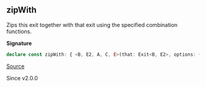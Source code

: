## zipWith

Zips this exit together with that exit using the specified combination
functions.

**Signature**

```ts
declare const zipWith: { <B, E2, A, C, E>(that: Exit<B, E2>, options: { readonly onSuccess: (a: A, b: B) => C; readonly onFailure: (cause: Cause.Cause<E>, cause2: Cause.Cause<E2>) => Cause.Cause<any>; }): (self: Exit<A, E>) => Exit<C, any>; <A, E, B, E2, C>(self: Exit<A, E>, that: Exit<B, E2>, options: { readonly onSuccess: (a: A, b: B) => C; readonly onFailure: (cause: Cause.Cause<E>, cause2: Cause.Cause<E2>) => Cause.Cause<E | E2>; }): Exit<C, E | E2>; }
```

[Source](https://github.com/Effect-TS/effect/tree/main/packages/effect/src/Exit.ts#L451)

Since v2.0.0